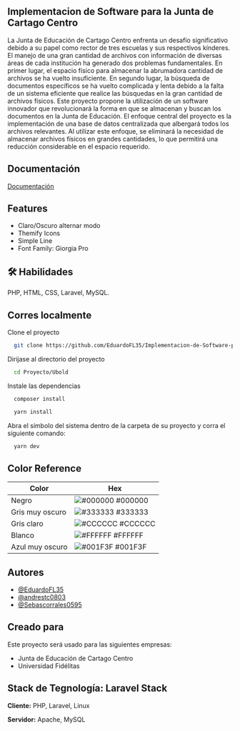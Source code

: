 
## Implementacion de Software para la Junta de Cartago Centro
La Junta de Educación de Cartago Centro enfrenta un desafío significativo debido a su 
papel como rector de tres escuelas y sus respectivos kínderes. El manejo de una gran 
cantidad de archivos con información de diversas áreas de cada institución ha generado 
dos problemas fundamentales. En primer lugar, el espacio físico para almacenar la 
abrumadora cantidad de archivos se ha vuelto insuficiente. En segundo lugar, la 
búsqueda de documentos específicos se ha vuelto complicada y lenta debido a la falta 
de un sistema eficiente que realice las búsquedas en la gran cantidad de archivos físicos.
Este proyecto propone la utilización de un software innovador que revolucionará la forma 
en que se almacenan y buscan los documentos en la Junta de Educación. El enfoque 
central del proyecto es la implementación de una base de datos centralizada que 
albergará todos los archivos relevantes. Al utilizar este enfoque, se eliminará la necesidad 
de almacenar archivos físicos en grandes cantidades, lo que permitirá una reducción 
considerable en el espacio requerido.



## Documentación

[Documentación](https://drive.google.com/drive/folders/1sk8hWYHhM1vGdNemeWI59svBfZsLOdzj?usp=sharing)


## Features

- Claro/Oscuro alternar modo
- Themify Icons
- Simple Line
- Font Family: Giorgia Pro


## 🛠 Habilidades
PHP, HTML, CSS, Laravel, MySQL.


## Corres localmente

Clone el proyecto

```bash
  git clone https://github.com/EduardoFL35/Implementacion-de-Software-para-la-Junta-de-Cartago-Centro.git
```

Dirijase al directorio del proyecto

```bash
  cd Proyecto/Ubold
```

Instale las dependencias

```bash
  composer install

  yarn install
```

Abra el símbolo del sistema dentro de la carpeta de su proyecto y corra el siguiente comando:

```bash
  yarn dev
```

## Color Reference

| Color             | Hex                                                                |
| ----------------- | ------------------------------------------------------------------ |
| Negro | ![#000000](https://via.placeholder.com/10/0a192f?text=+) #000000 |
| Gris muy oscuro | ![#333333](https://via.placeholder.com/10/333333?text=+) #333333 |
| Gris claro | ![#CCCCCC](https://via.placeholder.com/10/CCCCCC?text=+) #CCCCCC |
| Blanco | ![#FFFFFF](https://via.placeholder.com/10/FFFFFF?text=+) #FFFFFF |
| Azul muy oscuro | ![#001F3F](https://via.placeholder.com/10/001F3F?text=+) #001F3F |


## Autores

- [@EduardoFL35](https://www.github.com/EduardoFL35)
- [@andrestc0803](https://www.github.com/andrestc0803)
- [@Sebascorrales0595](https://www.github.com/Sebascorrales0595)


## Creado para

Este proyecto será usado para las siguientes empresas:

- Junta de Educación de Cartago Centro
- Universidad Fidélitas


## Stack de Tegnología: Laravel Stack 

**Cliente:** PHP, Laravel, Linux

**Servidor:** Apache, MySQL
